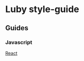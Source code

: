 # Luby style-guide

## Guides

### Javascript

[React](./guides/javascript/ReactJs-ReactNative/README.md)
